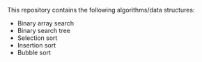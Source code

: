 This repository contains the following algorithms/data structures:
* Binary array search
* Binary search tree
* Selection sort
* Insertion sort
* Bubble sort